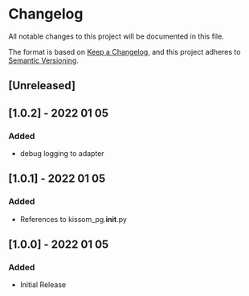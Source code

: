 # Changelog
All notable changes to this project will be documented in this file.

The format is based on [Keep a Changelog](https://keepachangelog.com/en/1.0.0/),
and this project adheres to [Semantic Versioning](https://semver.org/spec/v2.0.0.html).

## [Unreleased]

## [1.0.2] - 2022 01 05
### Added
- debug logging to adapter

## [1.0.1] - 2022 01 05
### Added
- References to kissom_pg.__init__.py

## [1.0.0] - 2022 01 05
### Added
- Initial Release

